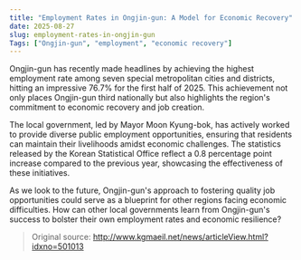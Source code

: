 ```yaml
---
title: "Employment Rates in Ongjin-gun: A Model for Economic Recovery"
date: 2025-08-27
slug: employment-rates-in-ongjin-gun
Tags: ["Ongjin-gun", "employment", "economic recovery"]
---
```

Ongjin-gun has recently made headlines by achieving the highest employment rate among seven special metropolitan cities and districts, hitting an impressive 76.7% for the first half of 2025. This achievement not only places Ongjin-gun third nationally but also highlights the region's commitment to economic recovery and job creation.

The local government, led by Mayor Moon Kyung-bok, has actively worked to provide diverse public employment opportunities, ensuring that residents can maintain their livelihoods amidst economic challenges. The statistics released by the Korean Statistical Office reflect a 0.8 percentage point increase compared to the previous year, showcasing the effectiveness of these initiatives.

As we look to the future, Ongjin-gun's approach to fostering quality job opportunities could serve as a blueprint for other regions facing economic difficulties. How can other local governments learn from Ongjin-gun's success to bolster their own employment rates and economic resilience?
> Original source: http://www.kgmaeil.net/news/articleView.html?idxno=501013